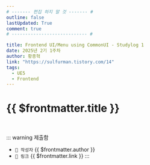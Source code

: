 ```yaml
---
# ------- 편집 하지 말 것 ------- #
outline: false
lastUpdated: True
comment: true
# ---------------------------- #

title: Frontend UI/Menu using CommonUI - Studylog 1
date: 2025년 2기 1주차
author: 황종혁 
link: "https://sulfurman.tistory.com/14"
tags:
  - UE5
  - Frontend
---
```


# {{ $frontmatter.title }}

<br>

<!-- 여기는 냅두기 -->
::: warning 제출함
 - `🥳 작성자` {{ $frontmatter.author }}
 - `🔗 링크` <a :href="$frontmatter.link" target="_blank" rel="noopener"> {{ $frontmatter.link }} </a>
::: 

<!-- 업데이트 사항 등 필요한 내용 아래부터 자유롭게 사용 -->